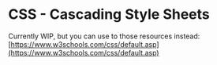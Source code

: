 # CSS - Cascading Style Sheets

Currently WIP, but you can use to those resources instead: [https://www.w3schools.com/css/default.asp](https://www.w3schools.com/css/default.asp)
